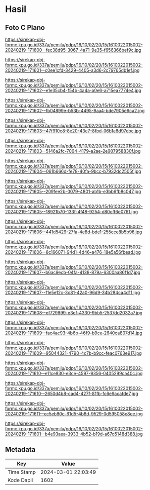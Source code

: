 # Hasil

## Foto C Plano

https://sirekap-obj-formc.kpu.go.id/337a/pemilu/pdpr/16/10/02/20/15/1610022015002-20240219-171600--fec38d95-3067-4a71-9e35-f656366bef9c.jpg

https://sirekap-obj-formc.kpu.go.id/337a/pemilu/pdpr/16/10/02/20/15/1610022015002-20240219-171601--c0ee1cfd-3429-4405-a3d6-2c79765db1ef.jpg

https://sirekap-obj-formc.kpu.go.id/337a/pemilu/pdpr/16/10/02/20/15/1610022015002-20240219-171602--e1e35cb4-f54b-4a4a-a0e6-a715ea7774e4.jpg

https://sirekap-obj-formc.kpu.go.id/337a/pemilu/pdpr/16/10/02/20/15/1610022015002-20240219-171602--fb04899e-b53b-4495-9aa4-bde7905e9ca2.jpg

https://sirekap-obj-formc.kpu.go.id/337a/pemilu/pdpr/16/10/02/20/15/1610022015002-20240219-171603--47f910c8-8e20-43e7-8fbd-06b1a8d97ebc.jpg

https://sirekap-obj-formc.kpu.go.id/337a/pemilu/pdpr/16/10/02/20/15/1610022015002-20240219-171603--5146a2fc-7064-4179-a2ae-2e907958830f.jpg

https://sirekap-obj-formc.kpu.go.id/337a/pemilu/pdpr/16/10/02/20/15/1610022015002-20240219-171604--061b666d-fe78-40fa-9bcc-b7932dc2505f.jpg

https://sirekap-obj-formc.kpu.go.id/337a/pemilu/pdpr/16/10/02/20/15/1610022015002-20240219-171605--209fee2b-0079-4801-ab1b-e3bb6fb8c047.jpg

https://sirekap-obj-formc.kpu.go.id/337a/pemilu/pdpr/16/10/02/20/15/1610022015002-20240219-171605--18921b70-133f-4f48-9254-d80cff6e0761.jpg

https://sirekap-obj-formc.kpu.go.id/337a/pemilu/pdpr/16/10/02/20/15/1610022015002-20240219-171606--441d5429-27fa-4e8d-bde1-255cce8b5b96.jpg

https://sirekap-obj-formc.kpu.go.id/337a/pemilu/pdpr/16/10/02/20/15/1610022015002-20240219-171606--8c166071-94d1-4d46-a476-18e5a56fbead.jpg

https://sirekap-obj-formc.kpu.go.id/337a/pemilu/pdpr/16/10/02/20/15/1610022015002-20240219-171607--b6ac9ecb-04fa-4138-879a-6300aa86f1d7.jpg

https://sirekap-obj-formc.kpu.go.id/337a/pemilu/pdpr/16/10/02/20/15/1610022015002-20240219-171607--f1e5e12c-3c81-42a0-96d9-34b284ca4d11.jpg

https://sirekap-obj-formc.kpu.go.id/337a/pemilu/pdpr/16/10/02/20/15/1610022015002-20240219-171608--ef729899-e3ef-4330-9bb5-2537dd2032a7.jpg

https://sirekap-obj-formc.kpu.go.id/337a/pemilu/pdpr/16/10/02/20/15/1610022015002-20240219-171609--fac4ac93-4b6b-46f9-b9ce-2640ca807d14.jpg

https://sirekap-obj-formc.kpu.go.id/337a/pemilu/pdpr/16/10/02/20/15/1610022015002-20240219-171609--95044321-4790-4c7b-b9cc-feac0763e917.jpg

https://sirekap-obj-formc.kpu.go.id/337a/pemilu/pdpr/16/10/02/20/15/1610022015002-20240219-171610--e11ce830-e3ce-4597-9356-0405299ca40c.jpg

https://sirekap-obj-formc.kpu.go.id/337a/pemilu/pdpr/16/10/02/20/15/1610022015002-20240219-171610--2650d4b8-cad4-427f-81fb-fc6e9acafde7.jpg

https://sirekap-obj-formc.kpu.go.id/337a/pemilu/pdpr/16/10/02/20/15/1610022015002-20240219-171611--ec5eb80c-61d5-4b8d-9529-0d595058e8ee.jpg

https://sirekap-obj-formc.kpu.go.id/337a/pemilu/pdpr/16/10/02/20/15/1610022015002-20240219-171601--b4e93aea-3933-4b52-b19d-a67d5148d388.jpg


## Metadata

| Key        | Value               |
| ---------- | ------------------- |
| Time Stamp | 2024-03-01 22:03:49 |
| Kode Dapil | 1602                |



